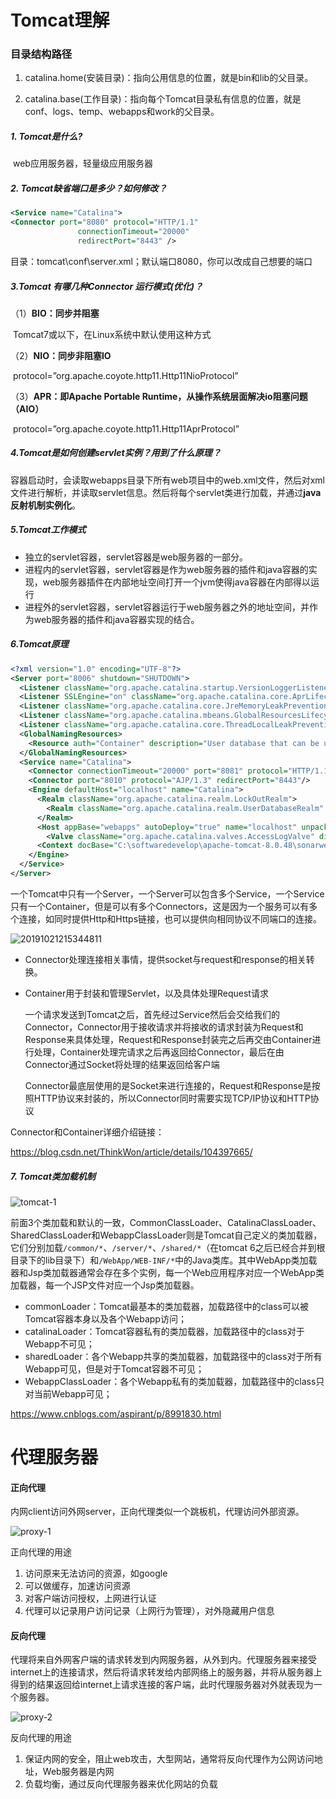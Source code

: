 # Tomcat理解

### 目录结构路径

1. catalina.home(安装目录)：指向公用信息的位置，就是bin和lib的父目录。

2. catalina.base(工作目录)：指向每个Tomcat目录私有信息的位置，就是conf、logs、temp、webapps和work的父目录。

##### 1. Tomcat是什么?

​	web应用服务器，轻量级应用服务器

##### 2. Tomcat缺省端口是多少？如何修改？

~~~XML
<Service name="Catalina">
<Connector port="8080" protocol="HTTP/1.1" 
               connectionTimeout="20000" 
               redirectPort="8443" />
~~~

目录：tomcat\conf\server.xml；默认端口8080，你可以改成自己想要的端口

##### 3.Tomcat 有哪几种Connector 运行模式(优化)？

（1）**BIO：同步并阻塞**

​	Tomcat7或以下，在Linux系统中默认使用这种方式

（2）**NIO：同步非阻塞IO**

​	protocol=”org.apache.coyote.http11.Http11NioProtocol”

（3）**APR：即Apache Portable Runtime，从操作系统层面解决io阻塞问题（AIO）**

​	protocol=”org.apache.coyote.http11.Http11AprProtocol”

##### 4.Tomcat是如何创建servlet实例？用到了什么原理？

​	容器启动时，会读取webapps目录下所有web项目中的web.xml文件，然后对xml文件进行解析，并读取servlet信息。然后将每个servlet类进行加载，并通过**java反射机制实例化**。

##### 5.Tomcat工作模式

- 独立的servlet容器，servlet容器是web服务器的一部分。
- 进程内的servlet容器，servlet容器是作为web服务器的插件和java容器的实现，web服务器插件在内部地址空间打开一个jvm使得java容器在内部得以运行
- 进程外的servlet容器，servlet容器运行于web服务器之外的地址空间，并作为web服务器的插件和java容器实现的结合。

##### 6.Tomcat原理

~~~xml
<?xml version="1.0" encoding="UTF-8"?>
<Server port="8006" shutdown="SHUTDOWN">
  <Listener className="org.apache.catalina.startup.VersionLoggerListener"/>
  <Listener SSLEngine="on" className="org.apache.catalina.core.AprLifecycleListener"/>
  <Listener className="org.apache.catalina.core.JreMemoryLeakPreventionListener"/>
  <Listener className="org.apache.catalina.mbeans.GlobalResourcesLifecycleListener"/>
  <Listener className="org.apache.catalina.core.ThreadLocalLeakPreventionListener"/>
  <GlobalNamingResources>
    <Resource auth="Container" description="User database that can be updated and saved" factory="org.apache.catalina.users.MemoryUserDatabaseFactory" name="UserDatabase" pathname="conf/tomcat-users.xml" type="org.apache.catalina.UserDatabase"/>
  </GlobalNamingResources>
  <Service name="Catalina">
    <Connector connectionTimeout="20000" port="8081" protocol="HTTP/1.1" redirectPort="8443" maxHttpHeaderSize="8192"/>
    <Connector port="8010" protocol="AJP/1.3" redirectPort="8443"/>
    <Engine defaultHost="localhost" name="Catalina">
      <Realm className="org.apache.catalina.realm.LockOutRealm">
        <Realm className="org.apache.catalina.realm.UserDatabaseRealm" resourceName="UserDatabase"/>
      </Realm>
      <Host appBase="webapps" autoDeploy="true" name="localhost" unpackWARs="true">
        <Valve className="org.apache.catalina.valves.AccessLogValve" directory="logs" pattern="%h %l %u %t &quot;%r&quot; %s %b" prefix="localhost_access_log" suffix=".txt"/>
      <Context docBase="C:\softwaredevelop\apache-tomcat-8.0.48\sonarwebapps\api_V2.4.8" path="/api" reloadable="true" source="org.eclipse.jst.j2ee.server:api_V2.4.8"/></Host>
    </Engine>
  </Service>
</Server>
~~~

一个Tomcat中只有一个Server，一个Server可以包含多个Service，一个Service只有一个Container，但是可以有多个Connectors，这是因为一个服务可以有多个连接，如同时提供Http和Https链接，也可以提供向相同协议不同端口的连接。

![20191021215344811](.\img\20191021215344811.png)



- Connector处理连接相关事情，提供socket与request和response的相关转换。

- Container用于封装和管理Servlet，以及具体处理Request请求

  一个请求发送到Tomcat之后，首先经过Service然后会交给我们的Connector，Connector用于接收请求并将接收的请求封装为Request和Response来具体处理，Request和Response封装完之后再交由Container进行处理，Container处理完请求之后再返回给Connector，最后在由Connector通过Socket将处理的结果返回给客户端

  Connector最底层使用的是Socket来进行连接的，Request和Response是按照HTTP协议来封装的，所以Connector同时需要实现TCP/IP协议和HTTP协议

Connector和Container详细介绍链接：

https://blog.csdn.net/ThinkWon/article/details/104397665/

##### 7. Tomcat类加载机制

![tomcat-1](./img/tomcat-1.png)

前面3个类加载和默认的一致，CommonClassLoader、CatalinaClassLoader、SharedClassLoader和WebappClassLoader则是Tomcat自己定义的类加载器，它们分别加载`/common/*`、`/server/*`、`/shared/*`（在tomcat 6之后已经合并到根目录下的lib目录下）和`/WebApp/WEB-INF/*`中的Java类库。其中WebApp类加载器和Jsp类加载器通常会存在多个实例，每一个Web应用程序对应一个WebApp类加载器，每一个JSP文件对应一个Jsp类加载器。

- commonLoader：Tomcat最基本的类加载器，加载路径中的class可以被Tomcat容器本身以及各个Webapp访问；
- catalinaLoader：Tomcat容器私有的类加载器，加载路径中的class对于Webapp不可见；
- sharedLoader：各个Webapp共享的类加载器，加载路径中的class对于所有Webapp可见，但是对于Tomcat容器不可见；
- WebappClassLoader：各个Webapp私有的类加载器，加载路径中的class只对当前Webapp可见；

https://www.cnblogs.com/aspirant/p/8991830.html

# 代理服务器

#### 正向代理

内网client访问外网server，正向代理类似一个跳板机，代理访问外部资源。

![proxy-1](.\img\proxy-1.png)

正向代理的用途

1. 访问原来无法访问的资源，如google
2. 可以做缓存，加速访问资源
3. 对客户端访问授权，上网进行认证
4. 代理可以记录用户访问记录（上网行为管理），对外隐藏用户信息

#### 反向代理

代理将来自外网客户端的请求转发到内网服务器，从外到内。代理服务器来接受internet上的连接请求，然后将请求转发给内部网络上的服务器，并将从服务器上得到的结果返回给internet上请求连接的客户端，此时代理服务器对外就表现为一个服务器。

![proxy-2](.\img\proxy-2.png)

反向代理的用途

1. 保证内网的安全，阻止web攻击，大型网站，通常将反向代理作为公网访问地址，Web服务器是内网
2. 负载均衡，通过反向代理服务器来优化网站的负载